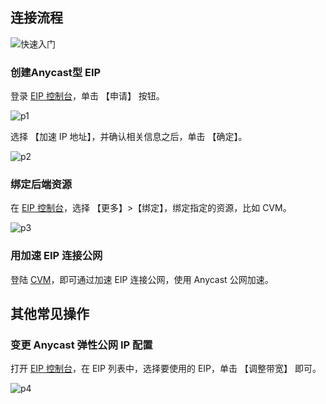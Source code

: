 ## 连接流程

![快速入门](https://mc.qcloudimg.com/static/img/8fbd4b6fe3c5694b4d664b31d590fc4a/image.png)
### 创建Anycast型 EIP
登录 [EIP 控制台](https://console.cloud.tencent.com/cvm/eip
)，单击 【申请】 按钮。

![p1](https://mc.qcloudimg.com/static/img/a18a018f87701fd94182da23fb47188b/image.png)

选择 【加速 IP 地址】，并确认相关信息之后，单击 【确定】。

![p2](https://mc.qcloudimg.com/static/img/4edc8c2e9c2d5c27b5921fcadb7137b4/image.png)
### 绑定后端资源
在 [EIP 控制台](https://console.cloud.tencent.com/cvm/eip
)，选择 【更多】>【绑定】，绑定指定的资源，比如 CVM。

![p3](https://mc.qcloudimg.com/static/img/22bf3f0500051c8929c39e7c60151ee2/image.png)
### 用加速 EIP 连接公网
登陆 [CVM](https://console.cloud.tencent.com/cvm/index)，即可通过加速 EIP 连接公网，使用 Anycast 公网加速。

## 其他常见操作
### 变更 Anycast 弹性公网 IP 配置
打开 [EIP 控制台](https://console.cloud.tencent.com/cvm/eip )，在 EIP 列表中，选择要使用的 EIP，单击 【调整带宽】 即可。

![p4](https://mc.qcloudimg.com/static/img/18b5b10ac608d096578495f3e0c69d73/image.png)
